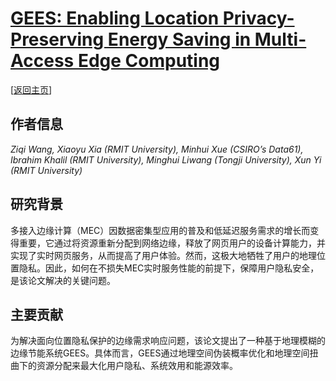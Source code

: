 # [GEES: Enabling Location Privacy-Preserving Energy Saving in Multi-Access Edge Computing](https://doi.org/10.1145/3589334.3645329)

\[[返回主页](../../README.md)\]

## 作者信息
*Ziqi Wang, Xiaoyu Xia (RMIT University), Minhui Xue (CSIRO’s Data61), Ibrahim Khalil (RMIT University), Minghui Liwang (Tongji University), Xun Yi (RMIT University)*

## 研究背景
多接入边缘计算（MEC）因数据密集型应用的普及和低延迟服务需求的增长而变得重要，它通过将资源重新分配到网络边缘，释放了网页用户的设备计算能力，并实现了实时网页服务，从而提高了用户体验。然而，这极大地牺牲了用户的地理位置隐私。因此，如何在不损失MEC实时服务性能的前提下，保障用户隐私安全，是该论文解决的关键问题。

## 主要贡献
为解决面向位置隐私保护的边缘需求响应问题，该论文提出了一种基于地理模糊的边缘节能系统GEES。具体而言，GEES通过地理空间伪装概率优化和地理空间扭曲下的资源分配来最大化用户隐私、系统效用和能源效率。